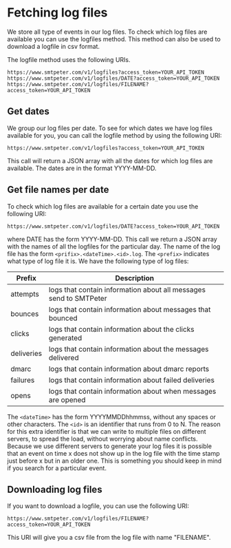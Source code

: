 # Fetching log files

We store all type of events in our log files. To check which log files are
available you can use the logfiles method. This method can also be used to
download a logfile in csv format.

The logfile method uses the following URIs.
```text
https://www.smtpeter.com/v1/logfiles?access_token=YOUR_API_TOKEN
https://www.smtpeter.com/v1/logfiles/DATE?access_token=YOUR_API_TOKEN
https://www.smtpeter.com/v1/logfiles/FILENAME?access_token=YOUR_API_TOKEN
```

## Get dates

We group our log files per date. To see for which dates we have log files
available for you, you can call the logfile method by using the following
URI:
```text
https://www.smtpeter.com/v1/logfiles?access_token=YOUR_API_TOKEN
```
This call will return a JSON array with all the dates for which log files
are available. The dates are in the format YYYY-MM-DD.

## Get file names per date

To check which log files are available for a certain date you use the following
URI:
```text
https://www.smtpeter.com/v1/logfiles/DATE?access_token=YOUR_API_TOKEN
```
where DATE has the form YYYY-MM-DD.
This call we return a JSON array with the names of all the logfiles for the
particular day. The name of the log file has the form `<prifix>.<dateTime>.<id>.log`.
The `<prefix>` indicates what type of log file it is. We have the following type
of log files:
<!--- @todo add links from table to the log file type --->

| Prefix     | Description
| ---------- | ----------------------------------------------------------------- |
| attempts   | logs that contain information about all messages send to SMTPeter |
| bounces    | logs that contain information about messages that bounced         |
| clicks     | logs that contain information about the clicks generated          |
| deliveries | logs that contain information about the messages delivered        |
| dmarc      | logs that contain information about dmarc reports                 |
| failures   | logs that contain information about failed deliveries             |
| opens      | logs that contain information about when messages are opened      |

The `<dateTime>` has the form YYYYMMDDhhmmss, without any spaces or other characters.
The `<id>` is an identifier that runs from 0 to N. The reason for this extra identifier
is that we can write to multiple files on different servers, to spread the load,
without worrying about name conflicts. Because we use different servers
to generate your log files it is possible that an event
on time x does not show up in the log file with the time stamp just before x
but in an older one. This is something you should keep in mind if you search
for a particular event.


## Downloading log files

If you want to download a logfile, you can use the following URI:

```text
https://www.smtpeter.com/v1/logfiles/FILENAME?access_token=YOUR_API_TOKEN
```
This URI will give you a csv file from the log file with name "FILENAME".
